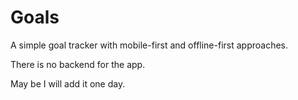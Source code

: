 # Goals

A simple goal tracker with mobile-first and offline-first approaches.

There is no backend for the app.

May be I will add it one day.
